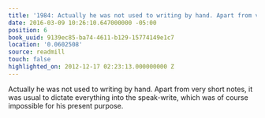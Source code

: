 ```yaml
---
title: '1984: Actually he was not used to writing by hand. Apart from very…'
date: 2016-03-09 10:26:10.647000000 -05:00
position: 6
book_uuid: 9139ec85-ba74-4611-b129-15774149e1c7
location: '0.0602508'
source: readmill
touch: false
highlighted_on: 2012-12-17 02:23:13.000000000 Z
---
```


Actually he was not used to writing by hand. Apart from very short notes, it was usual to dictate everything into the speak-write, which was of course impossible for his present purpose.
